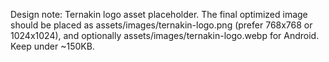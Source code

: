 Design note: Ternakin logo asset placeholder. The final optimized image should be placed as assets/images/ternakin-logo.png (prefer 768x768 or 1024x1024), and optionally assets/images/ternakin-logo.webp for Android. Keep under ~150KB. 

